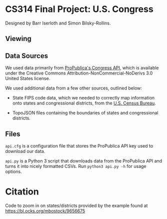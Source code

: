 # CS314 Final Project: U.S. Congress

Designed by Barr Iserloth and Simon Bilsky-Rollins.

## Viewing


## Data Sources

We used data primarily from [ProPublica's Congress API](https://projects.propublica.org/api-docs/congress-api/), which is available under the Creative Commons Attribution-NonCommercial-NoDerivs 3.0 United States license.

We used additional data from a few other sources, outlined below:

* State FIPS code data, which we needed to correctly map information onto states and congressional districts, from the [U.S. Census Bureau](https://www.census.gov/geo/reference/ansi_statetables.html).

* TopoJSON files containing the boundaries of states and congressional districts.


## Files

`api.cfg` is a configuration file that stores the ProPublica API key used to download our data.

`api.py` is a Python 3 script that downloads data from the ProPublica API and turns it into nicely formatted CSVs. Run `python3 api.py -h` for usage options.

# Citation

Code to zoom in on states/districts provided by the example found at https://bl.ocks.org/mbostock/9656675
